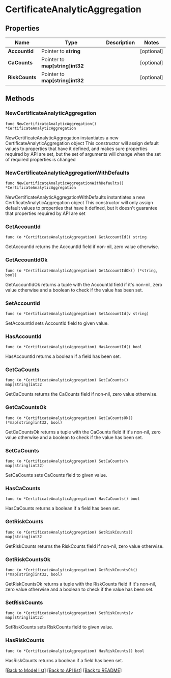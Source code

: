 # CertificateAnalyticAggregation

## Properties

Name | Type | Description | Notes
------------ | ------------- | ------------- | -------------
**AccountId** | Pointer to **string** |  | [optional] 
**CaCounts** | Pointer to **map[string]int32** |  | [optional] 
**RiskCounts** | Pointer to **map[string]int32** |  | [optional] 

## Methods

### NewCertificateAnalyticAggregation

`func NewCertificateAnalyticAggregation() *CertificateAnalyticAggregation`

NewCertificateAnalyticAggregation instantiates a new CertificateAnalyticAggregation object
This constructor will assign default values to properties that have it defined,
and makes sure properties required by API are set, but the set of arguments
will change when the set of required properties is changed

### NewCertificateAnalyticAggregationWithDefaults

`func NewCertificateAnalyticAggregationWithDefaults() *CertificateAnalyticAggregation`

NewCertificateAnalyticAggregationWithDefaults instantiates a new CertificateAnalyticAggregation object
This constructor will only assign default values to properties that have it defined,
but it doesn't guarantee that properties required by API are set

### GetAccountId

`func (o *CertificateAnalyticAggregation) GetAccountId() string`

GetAccountId returns the AccountId field if non-nil, zero value otherwise.

### GetAccountIdOk

`func (o *CertificateAnalyticAggregation) GetAccountIdOk() (*string, bool)`

GetAccountIdOk returns a tuple with the AccountId field if it's non-nil, zero value otherwise
and a boolean to check if the value has been set.

### SetAccountId

`func (o *CertificateAnalyticAggregation) SetAccountId(v string)`

SetAccountId sets AccountId field to given value.

### HasAccountId

`func (o *CertificateAnalyticAggregation) HasAccountId() bool`

HasAccountId returns a boolean if a field has been set.

### GetCaCounts

`func (o *CertificateAnalyticAggregation) GetCaCounts() map[string]int32`

GetCaCounts returns the CaCounts field if non-nil, zero value otherwise.

### GetCaCountsOk

`func (o *CertificateAnalyticAggregation) GetCaCountsOk() (*map[string]int32, bool)`

GetCaCountsOk returns a tuple with the CaCounts field if it's non-nil, zero value otherwise
and a boolean to check if the value has been set.

### SetCaCounts

`func (o *CertificateAnalyticAggregation) SetCaCounts(v map[string]int32)`

SetCaCounts sets CaCounts field to given value.

### HasCaCounts

`func (o *CertificateAnalyticAggregation) HasCaCounts() bool`

HasCaCounts returns a boolean if a field has been set.

### GetRiskCounts

`func (o *CertificateAnalyticAggregation) GetRiskCounts() map[string]int32`

GetRiskCounts returns the RiskCounts field if non-nil, zero value otherwise.

### GetRiskCountsOk

`func (o *CertificateAnalyticAggregation) GetRiskCountsOk() (*map[string]int32, bool)`

GetRiskCountsOk returns a tuple with the RiskCounts field if it's non-nil, zero value otherwise
and a boolean to check if the value has been set.

### SetRiskCounts

`func (o *CertificateAnalyticAggregation) SetRiskCounts(v map[string]int32)`

SetRiskCounts sets RiskCounts field to given value.

### HasRiskCounts

`func (o *CertificateAnalyticAggregation) HasRiskCounts() bool`

HasRiskCounts returns a boolean if a field has been set.


[[Back to Model list]](../README.md#documentation-for-models) [[Back to API list]](../README.md#documentation-for-api-endpoints) [[Back to README]](../README.md)


